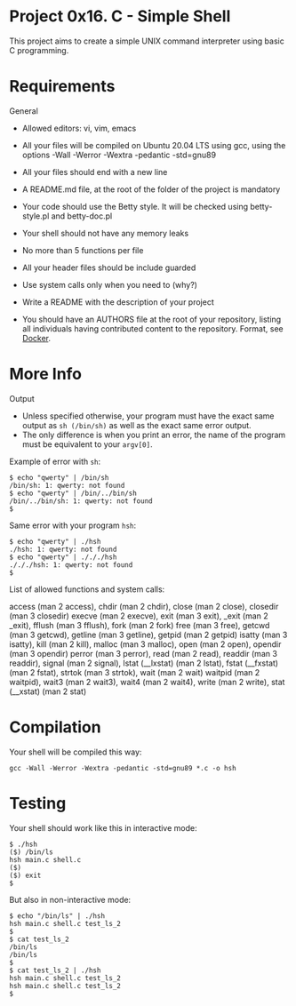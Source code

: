 # Project 0x16. C - Simple Shell
This project aims to create a simple UNIX command interpreter using basic C programming.

# Requirements
General

- Allowed editors: vi, vim, emacs
* All your files will be compiled on Ubuntu 20.04 LTS using gcc, using the options -Wall -Werror -Wextra -pedantic -std=gnu89
+ All your files should end with a new line
- A README.md file, at the root of the folder of the project is mandatory
* Your code should use the Betty style. It will be checked using betty-style.pl and betty-doc.pl
+ Your shell should not have any memory leaks
- No more than 5 functions per file
* All your header files should be include guarded
+ Use system calls only when you need to (why?)
* Write a README with the description of your project
- You should have an AUTHORS file at the root of your repository, listing all individuals having contributed content to the repository. Format, see [Docker](https://github.com/moby/moby/blob/master/AUTHORS).

# More Info
Output
* Unless specified otherwise, your program must have the exact same output as `sh (/bin/sh)` as well as the exact same error output.
* The only difference is when you print an error, the name of the program must be equivalent to your `argv[0]`.

Example of error with `sh`:

```
$ echo "qwerty" | /bin/sh
/bin/sh: 1: qwerty: not found
$ echo "qwerty" | /bin/../bin/sh
/bin/../bin/sh: 1: qwerty: not found
$
```
Same error with your program `hsh`:

```
$ echo "qwerty" | ./hsh
./hsh: 1: qwerty: not found
$ echo "qwerty" | ./././hsh
./././hsh: 1: qwerty: not found
$
```

List of allowed functions and system calls:

access (man 2 access), chdir (man 2 chdir), close (man 2 close), closedir (man 3 closedir)
execve (man 2 execve), exit (man 3 exit), _exit (man 2 _exit), fflush (man 3 fflush), fork (man 2 fork)
free (man 3 free), getcwd (man 3 getcwd), getline (man 3 getline), getpid (man 2 getpid)
isatty (man 3 isatty), kill (man 2 kill), malloc (man 3 malloc), open (man 2 open), opendir (man 3 opendir)
perror (man 3 perror), read (man 2 read), readdir (man 3 readdir), signal (man 2 signal), 
lstat (__lxstat) (man 2 lstat), fstat (__fxstat) (man 2 fstat), strtok (man 3 strtok), wait (man 2 wait)
waitpid (man 2 waitpid), wait3 (man 2 wait3), wait4 (man 2 wait4), write (man 2 write), stat (__xstat) (man 2 stat)

# Compilation

Your shell will be compiled this way:

```
gcc -Wall -Werror -Wextra -pedantic -std=gnu89 *.c -o hsh

```

# Testing

Your shell should work like this in interactive mode:

```
$ ./hsh
($) /bin/ls
hsh main.c shell.c
($)
($) exit
$
```

But also in non-interactive mode:

```
$ echo "/bin/ls" | ./hsh
hsh main.c shell.c test_ls_2
$
$ cat test_ls_2
/bin/ls
/bin/ls
$
$ cat test_ls_2 | ./hsh
hsh main.c shell.c test_ls_2
hsh main.c shell.c test_ls_2
$
```




